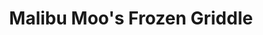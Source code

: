 ---
title: "Malibu Moo's Frozen Griddle"
url: /fish-creek/malibu-moos-frozen-griddle/
shop: confectionery
---